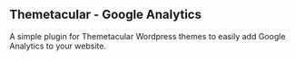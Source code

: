 ## Themetacular - Google Analytics

A simple plugin for Themetacular Wordpress themes to easily add Google Analytics to your website.